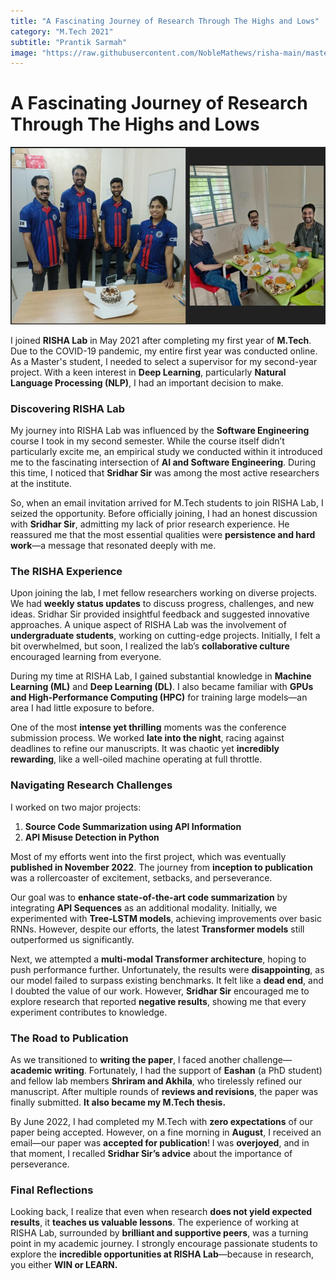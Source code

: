 ```yaml
---
title: "A Fascinating Journey of Research Through The Highs and Lows"
category: "M.Tech 2021"
subtitle: "Prantik Sarmah"
image: "https://raw.githubusercontent.com/NobleMathews/risha-main/master/src/Pages/_images/Prantik.jpg"
---
```


# **A Fascinating Journey of Research Through The Highs and Lows**

![My Time with RISHA Lab](https://raw.githubusercontent.com/NobleMathews/risha-main/master/src/Pages/_images/Prantik.jpg)

I joined **RISHA Lab** in May 2021 after completing my first year of **M.Tech**. Due to the COVID-19 pandemic, my entire first year was conducted online. As a Master's student, I needed to select a supervisor for my second-year project. With a keen interest in **Deep Learning**, particularly **Natural Language Processing (NLP)**, I had an important decision to make.

### **Discovering RISHA Lab**
My journey into RISHA Lab was influenced by the **Software Engineering** course I took in my second semester. While the course itself didn’t particularly excite me, an empirical study we conducted within it introduced me to the fascinating intersection of **AI and Software Engineering**. During this time, I noticed that **Sridhar Sir** was among the most active researchers at the institute. 

So, when an email invitation arrived for M.Tech students to join RISHA Lab, I seized the opportunity. Before officially joining, I had an honest discussion with **Sridhar Sir**, admitting my lack of prior research experience. He reassured me that the most essential qualities were **persistence and hard work**—a message that resonated deeply with me.

### **The RISHA Experience**
Upon joining the lab, I met fellow researchers working on diverse projects. We had **weekly status updates** to discuss progress, challenges, and new ideas. Sridhar Sir provided insightful feedback and suggested innovative approaches. A unique aspect of RISHA Lab was the involvement of **undergraduate students**, working on cutting-edge projects. Initially, I felt a bit overwhelmed, but soon, I realized the lab’s **collaborative culture** encouraged learning from everyone.

During my time at RISHA Lab, I gained substantial knowledge in **Machine Learning (ML)** and **Deep Learning (DL)**. I also became familiar with **GPUs and High-Performance Computing (HPC)** for training large models—an area I had little exposure to before.

One of the most **intense yet thrilling** moments was the conference submission process. We worked **late into the night**, racing against deadlines to refine our manuscripts. It was chaotic yet **incredibly rewarding**, like a well-oiled machine operating at full throttle.

### **Navigating Research Challenges**
I worked on two major projects:
1. **Source Code Summarization using API Information**
2. **API Misuse Detection in Python**

Most of my efforts went into the first project, which was eventually **published in November 2022**. The journey from **inception to publication** was a rollercoaster of excitement, setbacks, and perseverance.

Our goal was to **enhance state-of-the-art code summarization** by integrating **API Sequences** as an additional modality. Initially, we experimented with **Tree-LSTM models**, achieving improvements over basic RNNs. However, despite our efforts, the latest **Transformer models** still outperformed us significantly.

Next, we attempted a **multi-modal Transformer architecture**, hoping to push performance further. Unfortunately, the results were **disappointing**, as our model failed to surpass existing benchmarks. It felt like a **dead end**, and I doubted the value of our work. However, **Sridhar Sir** encouraged me to explore research that reported **negative results**, showing me that every experiment contributes to knowledge.

### **The Road to Publication**
As we transitioned to **writing the paper**, I faced another challenge—**academic writing**. Fortunately, I had the support of **Eashan** (a PhD student) and fellow lab members **Shriram and Akhila**, who tirelessly refined our manuscript. After multiple rounds of **reviews and revisions**, the paper was finally submitted. **It also became my M.Tech thesis.**

By June 2022, I had completed my M.Tech with **zero expectations** of our paper being accepted. However, on a fine morning in **August**, I received an email—our paper was **accepted for publication**! I was **overjoyed**, and in that moment, I recalled **Sridhar Sir’s advice** about the importance of perseverance. 

### **Final Reflections**
Looking back, I realize that even when research **does not yield expected results**, it **teaches us valuable lessons**. The experience of working at RISHA Lab, surrounded by **brilliant and supportive peers**, was a turning point in my academic journey. I strongly encourage passionate students to explore the **incredible opportunities at RISHA Lab**—because in research, you either **WIN or LEARN.**
